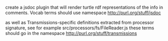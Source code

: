 create a jsdoc plugin that will render turtle rdf representations of the info in comments. Vocab terms should use namespace http://purl.org/stuff/jsdoc 


as well as Transmissions-specific definitions extracted from processor signature, see for example src/processors/fs/FileReader.js these terms should go in the namespace http://purl.org/stuff/transmissions